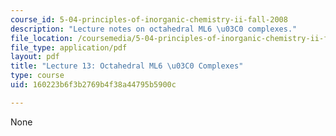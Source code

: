 ```yaml
---
course_id: 5-04-principles-of-inorganic-chemistry-ii-fall-2008
description: "Lecture notes on octahedral ML6 \u03C0 complexes."
file_location: /coursemedia/5-04-principles-of-inorganic-chemistry-ii-fall-2008/160223b6f3b2769b4f38a44795b5900c_Lecture_13.pdf
file_type: application/pdf
layout: pdf
title: "Lecture 13: Octahedral ML6 \u03C0 Complexes"
type: course
uid: 160223b6f3b2769b4f38a44795b5900c

---
```

None